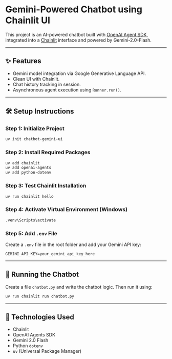 # Gemini-Powered Chatbot using Chainlit UI

This project is an AI-powered chatbot built with [OpenAI Agent SDK](https://github.com/openai/openai-agents), integrated into a [Chainlit](https://docs.chainlit.io/) interface and powered by Gemini-2.0-Flash.

---

## ✨ Features

- Gemini model integration via Google Generative Language API.
- Clean UI with Chainlit.
- Chat history tracking in session.
- Asynchronous agent execution using `Runner.run()`.

---

## 🛠️ Setup Instructions

### Step 1: Initialize Project

```bash
uv init chatbot-gemini-ui
```

### Step 2: Install Required Packages

```bash
uv add chainlit
uv add openai-agents
uv add python-dotenv
```

### Step 3: Test Chainlit Installation

```bash
uv run chainlit hello
```

### Step 4: Activate Virtual Environment (Windows)

```bash
.venv\Scripts\activate
```

### Step 5: Add `.env` File

Create a `.env` file in the root folder and add your Gemini API key:

```env
GEMINI_API_KEY=your_gemini_api_key_here
```

---

## 🚀 Running the Chatbot

Create a file `chatbot.py` and write the chatbot logic. Then run it using:

```bash
uv run chainlit run chatbot.py
```

---


## 🧩 Technologies Used

- Chainlit
- OpenAI Agents SDK
- Gemini 2.0 Flash
- Python `dotenv`
- `uv` (Universal Package Manager)

